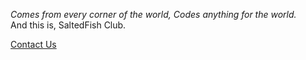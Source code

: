 *Comes from every corner of the world, Codes anything for the world.*  
And this is, SaltedFish Club.

[Contact Us](mailto://sfclub@googlegroups.com)
